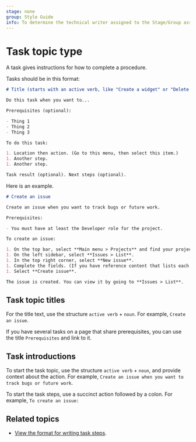```yaml
---
stage: none
group: Style Guide
info: To determine the technical writer assigned to the Stage/Group associated with this page, see https://about.gitlab.com/handbook/product/ux/technical-writing/#assignments
---
```


# Task topic type

A task gives instructions for how to complete a procedure.

Tasks should be in this format:

```markdown
# Title (starts with an active verb, like "Create a widget" or "Delete a widget")

Do this task when you want to...

Prerequisites (optional):

- Thing 1
- Thing 2
- Thing 3

To do this task:

1. Location then action. (Go to this menu, then select this item.)
1. Another step.
1. Another step.

Task result (optional). Next steps (optional).
```

Here is an example.

```markdown
# Create an issue

Create an issue when you want to track bugs or future work.

Prerequisites:

- You must have at least the Developer role for the project.

To create an issue:

1. On the top bar, select **Main menu > Projects** and find your project.
1. On the left sidebar, select **Issues > List**.
1. In the top right corner, select **New issue**.
1. Complete the fields. (If you have reference content that lists each field, link to it here.)
1. Select **Create issue**.

The issue is created. You can view it by going to **Issues > List**.
```

## Task topic titles

For the title text, use the structure `active verb` + `noun`.
For example, `Create an issue`.

If you have several tasks on a page that share prerequisites, you can use the title
`Prerequisites` and link to it.

## Task introductions

To start the task topic, use the structure `active verb` + `noun`, and
provide context about the action.
For example, `Create an issue when you want to track bugs or future work`.

To start the task steps, use a succinct action followed by a colon.
For example, `To create an issue:`

## Related topics

- [View the format for writing task steps](../styleguide/index.md#navigation).
